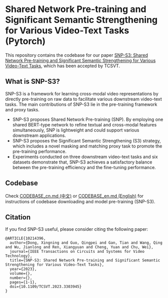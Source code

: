 # Shared Network Pre-training and Significant Semantic Strengthening for Various Video-Text Tasks (Pytorch)

This repository contains the codebase for our paper [SNP-S3: Shared Network Pre-training and Significant Semantic Strengthening for Various Video-Text Tasks](), which has been accepted by TCSVT.

## What is SNP-S3?

SNP-S3 is a framework for learning cross-modal video representations by directly pre-training on raw data to facilitate various downstream video-text tasks. The main contributions of SNP-S3 lie in the pre-training framework and proxy tasks.

* SNP-S3 proposes Shared Network Pre-training (SNP). By employing one shared BERT-type network to refine textual and cross-modal features simultaneously, SNP is lightweight and could support various downstream applications.
* SNP-S3 proposes the Significant Semantic Strengthening (S3) strategy, which includes a novel masking and matching proxy task to promote the pre-training performance.
* Experiments conducted on three downstream video-text tasks and six datasets demonstrate that, SNP-S3 achieves a satisfactory balance between the pre-training efficiency and the fine-tuning performance.

## Codebase

Check [CODEBASE_cn.md (中文)](https://github.com/alipay/Ant-Multi-Modal-Framework/blob/main/prj/snps3_vtp/CODEBASE_cn.md) or [CODEBASE_en.md (English)](https://github.com/alipay/Ant-Multi-Modal-Framework/blob/main/prj/snps3_vtp/CODEBASE_en.md) for instructions of codebase downloading and model pre-training (SNP-S3).

## Citation

If you find SNP-S3 useful, please consider citing the following paper:

```
@ARTICLE{10214396,
  author={Dong, Xingning and Guo, Qingpei and Gan, Tian and Wang, Qing and Wu, Jianlong and Ren, Xiangyuan and Cheng, Yuan and Chu, Wei},
  journal={IEEE Transactions on Circuits and Systems for Video Technology}, 
  title={SNP-S3: Shared Network Pre-training and Significant Semantic Strengthening for Various Video-Text Tasks}, 
  year={2023},
  volume={},
  number={},
  pages={1-1},
  doi={10.1109/TCSVT.2023.3303945}
}
```

